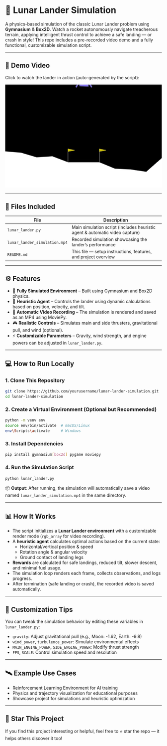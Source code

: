 # 🚀 Lunar Lander Simulation
A physics-based simulation of the classic Lunar Lander problem using **Gymnasium** & **Box2D**. Watch a rocket autonomously navigate treacherous terrain, applying intelligent thrust control to achieve a safe landing — or crash in style! This repo includes a pre-recorded video demo and a fully functional, customizable simulation script.

---

## 🎥 Demo Video

Click to watch the lander in action (auto-generated by the script):

![▶️Lunar Lander Demo](./lunar_lander_simulation.gif)

---

## 📂 Files Included

| File                             | Description                                                                 |
|----------------------------------|-----------------------------------------------------------------------------|
| `lunar_lander.py`                | Main simulation script (includes heuristic agent & automatic video capture)|
| `lunar_lander_simulation.mp4`    | Recorded simulation showcasing the lander’s performance                    |
| `README.md`                      | This file — setup instructions, features, and project overview             |

---

## ⚙️ Features

- 🌌 **Fully Simulated Environment** – Built using Gymnasium and Box2D physics.
- 🧠 **Heuristic Agent** – Controls the lander using dynamic calculations based on position, velocity, and tilt.
- 🎥 **Automatic Video Recording** – The simulation is rendered and saved as an MP4 using MoviePy.
- 🎮 **Realistic Controls** – Simulates main and side thrusters, gravitational pull, and wind (optional).
- ⚡ **Customizable Parameters** – Gravity, wind strength, and engine powers can be adjusted in `lunar_lander.py`.

---

## 💻 How to Run Locally

### 1. Clone This Repository
```bash
git clone https://github.com/yourusername/lunar-lander-simulation.git
cd lunar-lander-simulation
```

### 2. Create a Virtual Environment (Optional but Recommended)
```bash
python -m venv env
source env/bin/activate  # macOS/Linux
env\Scripts\activate     # Windows
```

### 3. Install Dependencies
```bash
pip install gymnasium[box2d] pygame moviepy
```

### 4. Run the Simulation Script
```bash
python lunar_lander.py
```

📦 **Output**: After running, the simulation will automatically save a video named `lunar_lander_simulation.mp4` in the same directory.

---

## 📊 How It Works

- The script initializes a **Lunar Lander environment** with a customizable render mode (`rgb_array` for video recording).
- A **heuristic agent** calculates optimal actions based on the current state:
  - Horizontal/vertical position & speed
  - Rotation angle & angular velocity
  - Ground contact of landing legs
- **Rewards** are calculated for safe landings, reduced tilt, slower descent, and minimal fuel usage.
- The simulation loop renders each frame, collects observations, and logs progress.
- After termination (safe landing or crash), the recorded video is saved automatically.

---

## 🧩 Customization Tips

You can tweak the simulation behavior by editing these variables in `lunar_lander.py`:
- `gravity`: Adjust gravitational pull (e.g., Moon: -1.62, Earth: -9.8)
- `wind_power`, `turbulence_power`: Simulate environmental effects
- `MAIN_ENGINE_POWER`, `SIDE_ENGINE_POWER`: Modify thrust strength
- `FPS`, `SCALE`: Control simulation speed and resolution

---

## 🛰️ Example Use Cases

- Reinforcement Learning Environment for AI training
- Physics and trajectory visualization for educational purposes
- Showcase project for simulations and heuristic optimization

---

## 🌟 Star This Project

If you find this project interesting or helpful, feel free to ⭐ star the repo — it helps others discover it too!
